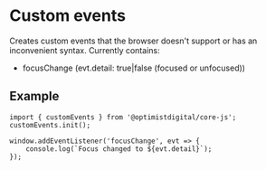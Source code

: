# Custom events

Creates custom events that the browser doesn't support or has an inconvenient syntax. Currently contains:

- focusChange (evt.detail: true|false (focused or unfocused))

## Example

```
import { customEvents } from '@optimistdigital/core-js';
customEvents.init();

window.addEventListener('focusChange', evt => {
    console.log(`Focus changed to ${evt.detail}`);
});
```
